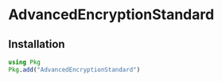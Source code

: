 # AdvancedEncryptionStandard

## Installation

```julia
using Pkg
Pkg.add("AdvancedEncryptionStandard")
```
